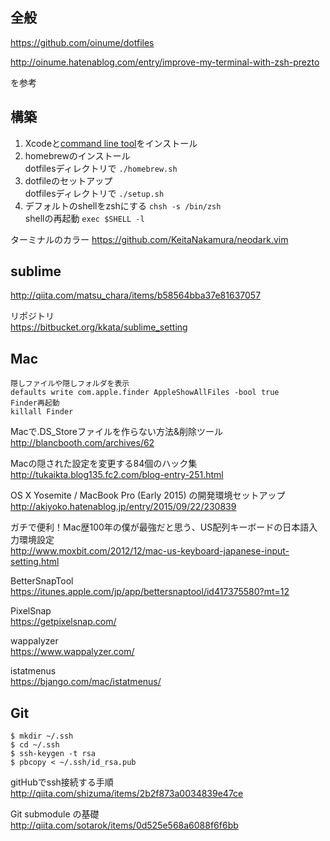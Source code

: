 ## 全般

https://github.com/oinume/dotfiles

http://oinume.hatenablog.com/entry/improve-my-terminal-with-zsh-prezto

を参考

## 構築
1. Xcodeと[command line tool](https://developer.apple.com/downloads/index.action)をインストール
2. homebrewのインストール<br>
  dotfilesディレクトリで `./homebrew.sh`
3. dotfileのセットアップ<br>
  dotfilesディレクトリで `./setup.sh`
4. デフォルトのshellをzshにする `chsh -s /bin/zsh`<br>
  shellの再起動 `exec $SHELL -l`

ターミナルのカラー https://github.com/KeitaNakamura/neodark.vim

## sublime
http://qiita.com/matsu_chara/items/b58564bba37e81637057

リポジトリ<br>
https://bitbucket.org/kkata/sublime_setting

## Mac

```
隠しファイルや隠しフォルダを表示
defaults write com.apple.finder AppleShowAllFiles -bool true
Finder再起動
killall Finder
```

Macで.DS_Storeファイルを作らない方法&削除ツール<br>
http://blancbooth.com/archives/62

Macの隠された設定を変更する84個のハック集<br>
http://tukaikta.blog135.fc2.com/blog-entry-251.html

OS X Yosemite / MacBook Pro (Early 2015) の開発環境セットアップ<br>
http://akiyoko.hatenablog.jp/entry/2015/09/22/230839

ガチで便利！Mac歴100年の僕が最強だと思う、US配列キーボードの日本語入力環境設定<br>
http://www.moxbit.com/2012/12/mac-us-keyboard-japanese-input-setting.html

BetterSnapTool<br>
https://itunes.apple.com/jp/app/bettersnaptool/id417375580?mt=12

PixelSnap<br>
https://getpixelsnap.com/

wappalyzer<br>
https://www.wappalyzer.com/

istatmenus<br>
https://bjango.com/mac/istatmenus/

## Git

```
$ mkdir ~/.ssh
$ cd ~/.ssh
$ ssh-keygen -t rsa
$ pbcopy < ~/.ssh/id_rsa.pub
```

gitHubでssh接続する手順<br>
http://qiita.com/shizuma/items/2b2f873a0034839e47ce

Git submodule の基礎<br>
http://qiita.com/sotarok/items/0d525e568a6088f6f6bb
